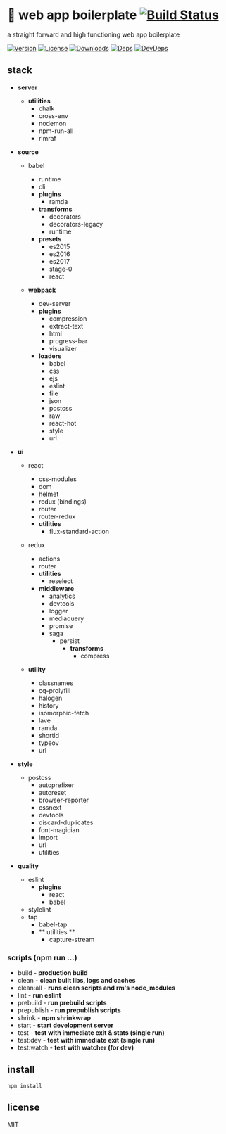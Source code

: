 # 🦄 web app boilerplate [![Build Status][travis-image]][travis-url]
a straight forward and high functioning web app boilerplate

[![Version][npm-version-image]][npm-version-url] [![License][npm-license-image]][npm-license-url] [![Downloads][npm-downloads-image]][npm-downloads-url] [![Deps][npm-deps-image]][npm-deps-url] [![DevDeps][npm-devdeps-image]][npm-devdeps-url]

## stack

* **server**
  * **utilities**
    * chalk
    * cross-env
    * nodemon
    * npm-run-all
    * rimraf

* **source**
  * babel
    * runtime
    * cli
    * **plugins**
      * ramda
    * **transforms**
      * decorators
      * decorators-legacy
      * runtime
    * **presets**
      * es2015
      * es2016
      * es2017
      * stage-0
      * react

  * **webpack**
    * dev-server
    * **plugins**
      * compression
      * extract-text
      * html
      * progress-bar
      * visualizer
    * **loaders**
      * babel
      * css
      * ejs
      * eslint
      * file
      * json
      * postcss
      * raw
      * react-hot
      * style
      * url

* **ui**
  * react
    * css-modules
    * dom
    * helmet
    * redux (bindings)
    * router
    * router-redux
    * **utilities**
      * flux-standard-action

  * redux
    * actions
    * router
    * **utilities**
      * reselect
    * **middleware**
      * analytics
      * devtools
      * logger
      * mediaquery
      * promise
      * saga
        * persist
          * **transforms**
            * compress

  * **utility**
    * classnames
    * cq-prolyfill
    * halogen
    * history
    * isomorphic-fetch
    * lave
    * ramda
    * shortid
    * typeov
    * url

* **style**
  * postcss
    * autoprefixer
    * autoreset
    * browser-reporter
    * cssnext
    * devtools
    * discard-duplicates
    * font-magician
    * import
    * url
    * utilities

* **quality**
  * eslint
    * **plugins**
      * react
      * babel
  * stylelint
  * tap
    * babel-tap
    * ** utilities **
      * capture-stream

### scripts (npm run ...)
* build - **production build**
* clean - **clean built libs, logs and caches**
* clean:all - **runs clean scripts and rm's node_modules**
* lint - **run eslint**
* prebuild - **run prebuild scripts**
* prepublish - **run prepublish scripts**
* shrink - **npm shrinkwrap**
* start - **start development server**
* test - **test with immediate exit & stats (single run)**
* test:dev - **test with immediate exit (single run)**
* test:watch - **test with watcher (for dev)**

## install

```
npm install
```

## license
MIT

[npm-version-url]: https://www.npmjs.com/package/react-boilerplate
[npm-version-image]: https://img.shields.io/npm/v/react-boilerplate.svg
[npm-license-url]: https://github.com/moimikey/react-boilerplate/blob/master/LICENSE
[npm-license-image]: https://img.shields.io/npm/l/react-boilerplate.svg
[npm-downloads-url]: https://www.npmjs.com/package/react-boilerplate
[npm-downloads-image]: https://img.shields.io/npm/dm/react-boilerplate.svg
[npm-deps-url]: https://david-dm.org/moimikey/react-boilerplate
[npm-deps-image]: https://img.shields.io/david/moimikey/react-boilerplate.svg
[npm-devdeps-url]: https://david-dm.org/moimikey/react-boilerplate
[npm-devdeps-image]: https://img.shields.io/david/dev/moimikey/react-boilerplate.svg
[travis-url]: https://travis-ci.org/moimikey/react-boilerplate
[travis-image]: https://travis-ci.org/moimikey/react-boilerplate.svg?branch=master

